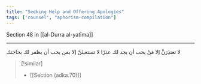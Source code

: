 ```yaml
---
title: "Seeking Help and Offering Apologies"
tags: ['counsel', "aphorism-compilation"]
---
```


 Section 48 in [[al-Durra al-yatīma]]

---
لا تعتذِرَنَّ إلا مَنْ يحب أن يجد لك عذرًا لا تستعينَنَّ إلا بمن يحب أن يظفر لك بحاجتك

> [!similar]
> - [[Section (adka.70)]]
